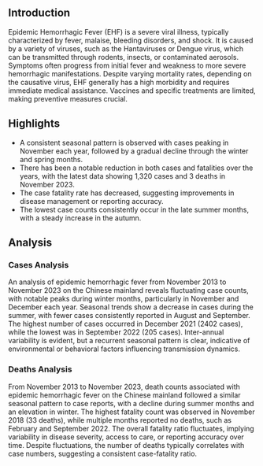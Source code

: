 ## Introduction

Epidemic Hemorrhagic Fever (EHF) is a severe viral illness, typically characterized by fever, malaise, bleeding disorders, and shock. It is caused by a variety of viruses, such as the Hantaviruses or Dengue virus, which can be transmitted through rodents, insects, or contaminated aerosols. Symptoms often progress from initial fever and weakness to more severe hemorrhagic manifestations. Despite varying mortality rates, depending on the causative virus, EHF generally has a high morbidity and requires immediate medical assistance. Vaccines and specific treatments are limited, making preventive measures crucial.
## Highlights

- A consistent seasonal pattern is observed with cases peaking in November each year, followed by a gradual decline through the winter and spring months. <br/>
- There has been a notable reduction in both cases and fatalities over the years, with the latest data showing 1,320 cases and 3 deaths in November 2023. <br/>
- The case fatality rate has decreased, suggesting improvements in disease management or reporting accuracy. <br/>
- The lowest case counts consistently occur in the late summer months, with a steady increase in the autumn.
## Analysis

### Cases Analysis
An analysis of epidemic hemorrhagic fever from November 2013 to November 2023 on the Chinese mainland reveals fluctuating case counts, with notable peaks during winter months, particularly in November and December each year. Seasonal trends show a decrease in cases during the summer, with fewer cases consistently reported in August and September. The highest number of cases occurred in December 2021 (2402 cases), while the lowest was in September 2022 (205 cases). Inter-annual variability is evident, but a recurrent seasonal pattern is clear, indicative of environmental or behavioral factors influencing transmission dynamics.

### Deaths Analysis
From November 2013 to November 2023, death counts associated with epidemic hemorrhagic fever on the Chinese mainland followed a similar seasonal pattern to case reports, with a decline during summer months and an elevation in winter. The highest fatality count was observed in November 2018 (33 deaths), while multiple months reported no deaths, such as February and September 2022. The overall fatality ratio fluctuates, implying variability in disease severity, access to care, or reporting accuracy over time. Despite fluctuations, the number of deaths typically correlates with case numbers, suggesting a consistent case-fatality ratio.
